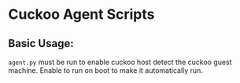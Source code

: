 # Cuckoo Agent Scripts
## Basic Usage: 
``agent.py`` must be run to enable cuckoo host detect the cuckoo guest machine. Enable to run on boot to make it automatically run. 